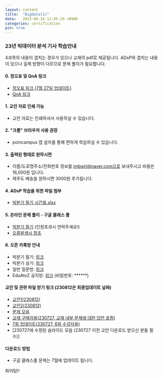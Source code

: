```yaml
---
layout: content
title:  "Bigdata(1)"
date:   2023-08-16 12:45:29 +0900
categories: certification
pin: true
---
```


### 23년 빅데이터 분석 기사 학습안내
4과목의 내용이 겹치는 경우가 있으나 교재의 pdf로 제공됩니다. ADsP와 겹치는 내용이 있으나 출제 방향이 다르므로 문제 풀이가 필요합니다.

#### 0. 정오표 및 QnA 링크
- [정오표 링크 (7월 27일 업데이트)](https://colab.research.google.com/drive/19QcO-8mRZgyF5D9QBATkSJrLfJ0GZJ2p)
- [QnA 링크](https://colab.research.google.com/drive/1g7z_l-1vwLEx4n7e4zelIEH2UxoUPtGU)

#### 1. 교안 자료 인쇄 가능
- 교안 자료는 인쇄하셔서 사용하실 수 있습니다.

#### 2. "크롬" 브라우저 사용 권장
- poincampus 앱 설치를 통해 편하게 학습하실 수 있습니다.

#### 3. 출력된 형태로 원하시면
- 이름/도로명주소/전화번호 정보를 imbgirl@naver.com으로 보내주시고 비용은 16,000원 입니다.
- 제주도 배송을 원하시면 3000원 추가됩니다.

#### 4. ADsP 학습을 위한 파일 첨부
- [빅분기 필기 시간표.xlsx](https://github.com/Soyoung-Yoon/eduatoz_bigdata/blob/main/bigdata_필기_curriculum.xlsx)

#### 5. 온라인 문제 풀이 - 구글 클래스 룸
- [빅분기 필기](https://classroom.google.com/c/NTIyNzc4OTg4NTU5?cjc=hcrm4ad) (인원초과시 연락주세요!)
- [오류발생시 참조](https://support.google.com/edu/classroom/answer/6072460)

#### 6. 오픈 카톡방 안내
- 빅분기 필기: [링크](https://open.kakao.com/o/gfiupd8e)
- 빅분기 실기: [링크](https://open.kakao.com/o/gjbBmtFe)
- 일반 질문방: [링크](https://open.kakao.com/o/gdHVdy3e)
- EduAtoZ 공지방: [링크](https://open.kakao.com/o/g9L9yx2e) (비밀번호: ******)

#### 교안 및 관련 파일 받기 링크 (230812은 최종업데이트 날짜)
- [교안1(230812)](https://github.com/Soyoung-Yoon/eduatoz_bigdata/blob/main/eduatoz_bigdata_book_01.zip)
- [교안2(230812)](https://github.com/Soyoung-Yoon/eduatoz_bigdata/blob/main/eduatoz_bigdata_book_02.zip)
- [문제 모음](https://github.com/Soyoung-Yoon/eduatoz_bigdata/blob/main/eduatoz_bigdata_questions.zip)
- [교재 구매자용(230727, 교재 내부 문제에 대한 답안 포함)](https://github.com/Soyoung-Yoon/eduatoz_bigdata/blob/main/eduatoz_bigdata_buy_book.zip)
- [7회 업데이트(230727, 6회 수강자용)](https://github.com/Soyoung-Yoon/eduatoz_bigdata/blob/main/eduatoz_bigdata_update.zip)
- [230727에 수정된 슬라이드 모음 (230727 이전 교안 다운로드 받으신 분들 필수)]

#### 다운로드 방법
- 구글 클래스룸 문제는 7월에 업데이트 됩니다.

화이팅!!
